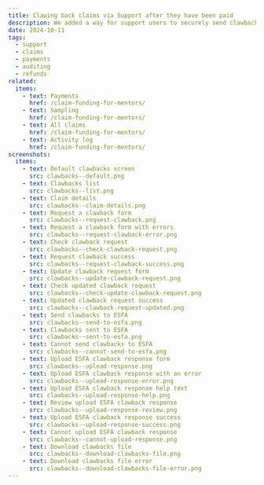 ```yaml
---
title: Clawing back claims via Support after they have been paid
description: We added a way for support users to securely send clawback information to the Education and Skills Funding Agency (ESFA)
date: 2024-10-11
tags:
  - support
  - claims
  - payments
  - auditing
  - refunds
related:
  items:
    - text: Payments
      href: /claim-funding-for-mentors/
    - text: Sampling
      href: /claim-funding-for-mentors/
    - text: All claims
      href: /claim-funding-for-mentors/
    - text: Activity log
      href: /claim-funding-for-mentors/
screenshots:
  items:
    - text: Default clawbacks screen
      src: clawbacks--default.png
    - text: Clawbacks list
      src: clawbacks--list.png
    - text: Claim details
      src: clawbacks--claim-details.png
    - text: Request a clawback form
      src: clawbacks--request-clawback.png
    - text: Request a clawback form with errors
      src: clawbacks--request-clawback-error.png
    - text: Check clawback request
      src: clawbacks--check-clawback-request.png
    - text: Request clawback success
      src: clawbacks--request-clawback-success.png
    - text: Update clawback request form
      src: clawbacks--update-clawback-request.png
    - text: Check updated clawback request
      src: clawbacks--check-update-clawback-request.png
    - text: Updated clawback request success
      src: clawbacks--clawback-request-updated.png
    - text: Send clawbacks to ESFA
      src: clawbacks--send-to-esfa.png
    - text: Clawbacks sent to ESFA
      src: clawbacks--sent-to-esfa.png
    - text: Cannot send clawbacks to ESFA
      src: clawbacks--cannot-send-to-esfa.png
    - text: Upload ESFA clawback response form
      src: clawbacks--upload-response.png
    - text: Upload ESFA clawback response with an error
      src: clawbacks--upload-response-error.png
    - text: Upload ESFA clawback response help text
      src: clawbacks--upload-response-help.png
    - text: Review upload ESFA clawback response
      src: clawbacks--upload-response-review.png
    - text: Upload ESFA clawback response success
      src: clawbacks--upload-response-success.png
    - text: Cannot upload ESFA clawback response
      src: clawbacks--cannot-upload-response.png
    - text: Download clawbacks file
      src: clawbacks--download-clawbacks-file.png
    - text: Download clawbacks file error
      src: clawbacks--download-clawbacks-file-error.png
---
```

